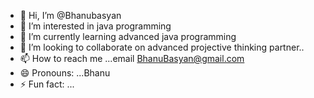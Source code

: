 - 👋 Hi, I’m @Bhanubasyan
- 👀 I’m interested in java programming
- 🌱 I’m currently learning advanced java programming
- 💞️ I’m looking to collaborate on advanced projective thinking partner..
- 📫 How to reach me ...email BhanuBasyan@gmail.com
- 😄 Pronouns: ...Bhanu
- ⚡ Fun fact: ...

<!---
Bhanubasyan/Bhanubasyan is a ✨ special ✨ repository because its `README.md` (this file) appears on your GitHub profile.
You can click the Preview link to take a look at your changes.
--->
